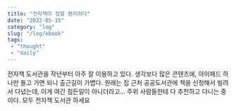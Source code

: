 ```yaml
---
title: "전자책이 정말 편리하다"
date: "2022-05-15"
category: "log"
slug: "/log/ebook"
tags: 
 - "thought"
 - "daily"
---
```

전자책 도서관을 작년부터 아주 잘 이용하고 있다. 생각보다 많은 콘텐츠에, 아이패드 하나만 들고 가면 되니 출근길이 가볍다. 원래는 집 근처 공공도서관에 책을 신청해서 빌려서 다녔는데, 이게 여간 힘든일이 아니더라고... 주위 사람들한테 다 추천하고 다니는 중이다. 모두 전자책 도서관 하세요


